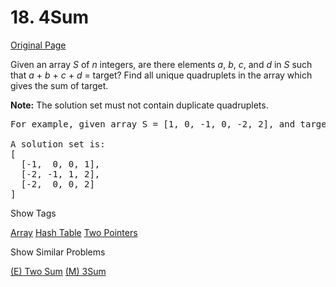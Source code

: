 # 18. 4Sum

[Original Page](https://leetcode.com/problems/4sum/)

Given an array _S_ of _n_ integers, are there elements _a_, _b_, _c_, and _d_ in _S_ such that _a_ + _b_ + _c_ + _d_ = target? Find all unique quadruplets in the array which gives the sum of target.

**Note:** The solution set must not contain duplicate quadruplets.

<pre>For example, given array S = [1, 0, -1, 0, -2, 2], and target = 0.

A solution set is:
[
  [-1,  0, 0, 1],
  [-2, -1, 1, 2],
  [-2,  0, 0, 2]
]
</pre>

<div>

<div id="tags" class="btn btn-xs btn-warning">Show Tags</div>

<span class="hidebutton">[Array](/tag/array/) [Hash Table](/tag/hash-table/) [Two Pointers](/tag/two-pointers/)</span></div>

<div>

<div id="similar" class="btn btn-xs btn-warning">Show Similar Problems</div>

<span class="hidebutton">[(E) Two Sum](/problems/two-sum/) [(M) 3Sum](/problems/3sum/)</span></div>